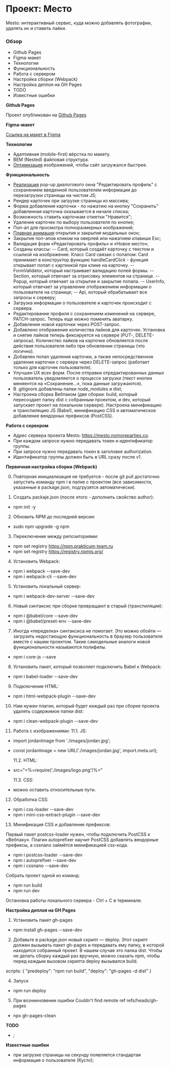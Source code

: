 # Проект: Место

Mesto: интерактивный сервис, куда можно добавлять фотографии, удалять их и ставить лайки.

### Обзор

- Github Pages
- Figma-макет
- Технологии
- Функциональность
- Работа с сервером
- Настройка сборки (Webpack)
- Настройка деплоя на GH Pages
- TODO
- Известные ошибки

**Github Pages**

Проект опубликован на [Github Pages](https://segodnya.github.io/mesto/)

**Figma-макет**

[Ссылка на макет в Figma](https://www.figma.com/file/2cn9N9jSkmxD84oJik7xL7/JavaScript.-Sprint-4?node-id=0%3A1)

**Технологии**

- Адаптивная (mobile-first) вёрстка по макету.
- BEM (Nested) файловая структура.
- [Оптимизация](https://tinypng.com/) изображений, чтобы сайт загружался быстрее.

**Функциональность**

- [Реализация](https://webdevtips.pro/js/pure-js-popup/) pop-up диалогового окна "Редактировать профиль" с сохранением введенной пользователем информации до перезагрузки страницы на чистом JS;
- Рендер карточек при загрузке страницы из массива;
- Форма добавления карточки - по нажатию на кнопку "Сохранить" добавленная карточка оказывается в начале списка;
- Возможность ставить карточкам отметки "Нравится";
- Удаление карточек по выбору пользователя по кнопке;
- Поп-ап для просмотра полноразмерных изображений;
- [Плавная анимация](https://stackoverflow.com/a/50546888/16375377) открытия и закрытия модальных окон;
- Закрытие поп-апов кликом на оверлей или нажатием клавиши Esc;
- Валидация форм «Редактировать профиль» и «Новое место»;
- Созданы классы:
  -- Card, который создаёт карточку с текстом и ссылкой на изображение. Класс Card связан c попапом: Card принимает в конструктор функцию handleCardClick - функция открывает попап с картинкой при клике на карточку.
  -- FormValidator, который настраивает валидацию полей формы.
  -- Section, который отвечает за отрисовку элементов на странице.
  -- Popup, который отвечает за открытие и закрытие попапа.
  -- UserInfo, который отвечает за управление отображением информации о пользователе на странице;
  -- Api, который обрабатывает все запросы к серверу;
- Загрузка информации о пользователе и карточек происходит с сервера.
- Редактирование профиля с сохранением изменений на сервере, PATCH-запрос. Теперь еще можно поменять аватарку.
- Добавление новой карточки через POST-запрос.
- Добавлено отображение количества лайков для карточек. Установка и снятие лайков теперь фиксируется на сервере (PUT-, DELETE-запросы). Количество лайков на карточке обновляется после действия пользователя либо при обновлении страницы (что логично).
- Добавлен попап удаления карточки, а также непосредственное удаление карточки с сервера через DELETE-запрос (работает только для карточек пользователя).
- Улучшен UX всех форм. После отправки отредактированных данных пользователь уведомляется о процессе загрузки (текст кнопки меняентся на «Сохранение...», пока данные загружаются).
- В .gitignore добавлены папки node_modules и dist;
- Настроена сборка Вебпаком (две сборки: build, который пересоздает папку dist с собранным проектом, и dev, который запускает проект на локальном сервере). Настроена минификацию и транспиляцию JS (Babel), минификацию CSS и автоматическое добавление вендорных префиксов (PostCSS).

**Работа с сервером**

- Адрес сервера проекта Mesto: https://mesto.nomoreparties.co.
- При каждом запросе нужно передавать токен и идентификатор группы.
- При запросе нужно передавать токен в заголовке authorization.
- Идентификатор группы должен быть в URL сразу после v1.

**Первичная настройка сборки (Webpack)**

0. Повторная инициализация не требуется - после git pull достаточно запустить команду npm i в папке с проектом (все зависимости, указанные в package.json, подгрузятся автоматически).

1. Создать packaje.json (после этого - дополнить свойство author):

- npm init -y

2. Обновить NPM до последней версии:

- sudo npm upgrade -g npm

3. Переключение между репозиториями:

- npm set registry https://npm.prakticum-team.ru
- npm set registry https://registry.npmjs.org/

4. Установить Webpack:

- npm i webpack --save-dev
- npm i webpack-cli --save-dev

5. Установить локальный сервер:

- npm i webpack-dev-server --save-dev

6. Новый синтаксис при сборке превращают в старый (транспиляция):

- npm i @babel/core --save-dev
- npm i @babel/preset-env --save-dev

7. Иногда «переделка» синтаксиса не помогает. Это можно обойти — загрузить недостающую функциональность в браузер пользователя вместе с нашим проектом. Такие самодельные аналоги новой функциональности называются полифилы.

- npm i core-js --save

8. Установить пакет, который позволяет подключить Babel к Webpack:

- npm i babel-loader --save-dev

9. Подключение HTML:

- npm i html-webpack-plugin --save-dev

10. Нам нужен плагин, который будет каждый раз при сборке проекта удалять содержимое папки dist:

- npm i clean-webpack-plugin --save-dev

11. Работа с изображениями:
    11.1. JS:

- import jordanImage from './images/jordan.jpg';
- const jordanImage = new URL('./images/jordan.jpg', import.meta.url);

  11.2. HTML:

- src="<%=require('./images/logo.png')%>"

  11.3. CSS:

- можно оставить относительные пути.

12. Обработка CSS:

- npm i css-loader --save-dev
- npm i mini-css-extract-plugin --save-dev

13. Минификация CSS и добавление префиксов:

Первый пакет postcss-loader нужен, чтобы подключить PostCSS к «Вебпаку». Плагин autoprefixer научит PostCSS добавлять вендорные префиксы, а cssnano займётся минификацией css-кода.

- npm i postcss-loader --save-dev
- npm i autoprefixer --save-dev
- npm i cssnano --save-dev

Собрать проект одной из команд:

- npm run build
- npm run dev

Остановка работы локального сервера - Ctrl + C в терминале.

**Настройка деплоя на GH Pages**

1. Установить пакет gh-pages

- npm install gh-pages --save-dev

2. Добавьте в package.json новый скрипт — deploy. Этот скрипт должен вызывать пакет gh-pages и передавать ему папку, в которой находится собранный проект. В нашем случае это папка dist. Чтобы не делать сборку каждый раз вручную, можно сказать npm, чтобы перед каждым вызовом скрипта deploy вызывался build.

scripts: {
"predeploy": "npm run build",
"deploy": "gh-pages -d dist"
}

4. Запуск

- npm run deploy

5. При возникновении ошибки Couldn't find remote ref refs/heads/gh-pages

- npx gh-pages-clean

**TODO**

- ;

**Известные ошибки**

- при загрузке страницы на секунду появляется стандартая информация о пользователе (Кусто);
